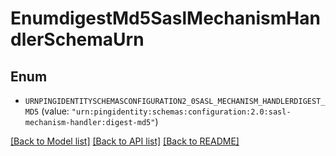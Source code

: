 # EnumdigestMd5SaslMechanismHandlerSchemaUrn

## Enum


* `URNPINGIDENTITYSCHEMASCONFIGURATION2_0SASL_MECHANISM_HANDLERDIGEST_MD5` (value: `"urn:pingidentity:schemas:configuration:2.0:sasl-mechanism-handler:digest-md5"`)


[[Back to Model list]](../README.md#documentation-for-models) [[Back to API list]](../README.md#documentation-for-api-endpoints) [[Back to README]](../README.md)


